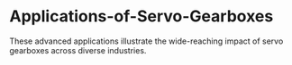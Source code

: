 # Applications-of-Servo-Gearboxes
These advanced applications illustrate the wide-reaching impact of servo gearboxes across diverse industries.
